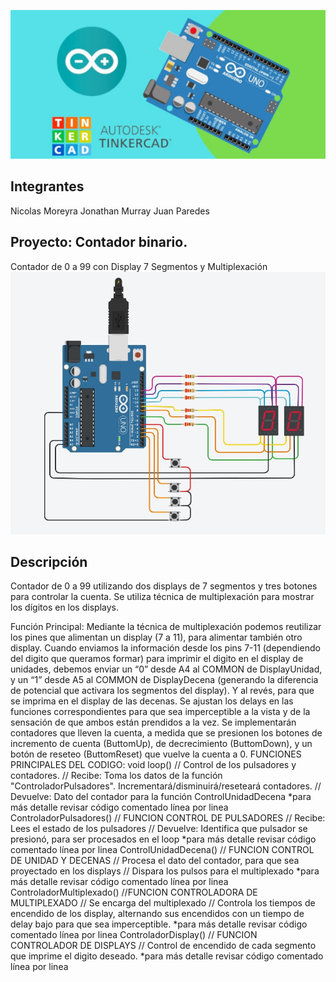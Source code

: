 ![Tinkercad](./img/ArduinoTinkercad.jpg)


## Integrantes 
Nicolas Moreyra
Jonathan Murray
Juan Paredes


## Proyecto: Contador binario.
Contador de 0 a 99 con Display 7 Segmentos y Multiplexación
![Tinkercad](./img/ContadorBinario.jpg)


## Descripción
Contador de 0 a 99 utilizando dos displays de 7 segmentos y tres botones para
controlar la cuenta. Se utiliza técnica de multiplexación para mostrar los dígitos
en los displays. 


Función Principal:
	Mediante la técnica de multiplexación podemos reutilizar los pines que alimentan un display (7 a 11), 
 para alimentar también otro display.
Cuando enviamos la información desde los pins 7-11 (dependiendo del digito que queramos formar)
para imprimir el digito en el display de unidades, debemos enviar un “0” desde A4 al COMMON de DisplayUnidad,
y un “1” desde A5 al COMMON de DisplayDecena (generando la diferencia de potencial que activara los segmentos
del display). Y al revés, para que se imprima en el display de las decenas. Se ajustan los delays en las funciones 
correspondientes para que sea imperceptible a la vista y de la sensación de que ambos están prendidos a la vez.
Se implementarán contadores que lleven la cuenta, a medida que se presionen los botones de incremento de cuenta 
(ButtomUp), de decrecimiento (ButtomDown), y un botón de reseteo (ButtomReset) que vuelve la cuenta a 0.
FUNCIONES PRINCIPALES DEL CODIGO:
void loop()
// Control de los pulsadores y contadores.
// Recibe: Toma los datos de la función "ControladorPulsadores". Incrementará/disminuirá/reseteará contadores.
// Devuelve: Dato del contador para la función ControlUnidadDecena
*para más detalle revisar código comentado línea por linea
ControladorPulsadores()
// FUNCION CONTROL DE PULSADORES 
// Recibe: Lees el estado de los pulsadores
// Devuelve: Identifica que pulsador se presionó, para ser procesados en el loop
*para más detalle revisar código comentado línea por linea
ControlUnidadDecena()
// FUNCION CONTROL DE UNIDAD Y DECENAS
// Procesa el dato del contador, para que sea proyectado en los displays
// Dispara los pulsos para el multiplexado
*para más detalle revisar código comentado línea por linea
ControladorMultiplexado()
//FUNCION CONTROLADORA DE MULTIPLEXADO
// Se encarga del multiplexado
// Controla los tiempos de encendido de los display, alternando sus encendidos con un tiempo de delay bajo para que sea imperceptible.
*para más detalle revisar código comentado línea por linea
ControladorDisplay()
// FUNCION CONTROLADOR DE DISPLAYS
// Control de encendido de cada segmento que imprime el digito deseado.
*para más detalle revisar código comentado línea por linea
